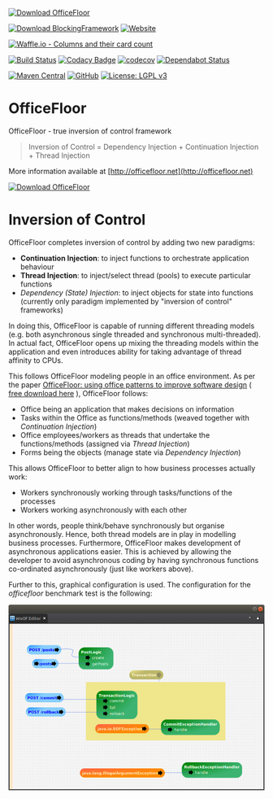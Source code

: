 [![Download OfficeFloor](https://a.fsdn.com/con/app/sf-download-button)](https://sourceforge.net/projects/officefloor/files/latest/download)

 [![Download BlockingFramework](https://img.shields.io/sourceforge/dm/officefloor.svg)](https://sourceforge.net/projects/officefloor/files/latest/download)
 [![Website](https://img.shields.io/website-up-down-green-red/http/officefloor.net.svg?label=http://officefloor.net)](http://officefloor.net)

[![Waffle.io - Columns and their card count](https://badge.waffle.io/sagenschneider/OfficeFloor.svg?columns=all)](https://waffle.io/sagenschneider/OfficeFloor)

 [![Build Status](https://travis-ci.org/sagenschneider/OfficeFloor.svg?branch=master)](https://travis-ci.org/sagenschneider/OfficeFloor)
 [![Codacy Badge](https://api.codacy.com/project/badge/Grade/48a33c29fe5c423fbba190010994925f)](https://www.codacy.com/app/daniel_77/OfficeFloor?utm_source=github.com&amp;utm_medium=referral&amp;utm_content=sagenschneider/OfficeFloor&amp;utm_campaign=Badge_Grade)
 [![codecov](https://codecov.io/gh/sagenschneider/OfficeFloor/branch/master/graph/badge.svg)](https://codecov.io/gh/sagenschneider/OfficeFloor)
 [![Dependabot Status](https://api.dependabot.com/badges/status?host=github&repo=sagenschneider/OfficeFloor)](https://dependabot.com)

 [![Maven Central](https://img.shields.io/maven-central/v/net.officefloor/officefloor.svg)](https://search.maven.org/search?q=a:officefloor)
 [![GitHub](https://img.shields.io/github/license/sagenschneider/OfficeFloor.svg)](http://officefloor.net/pricing.html)
 [![License: LGPL v3](https://img.shields.io/badge/License-LGPL%20v3-blue.svg)](http://officefloor.net/pricing.html)


# OfficeFloor

OfficeFloor - true inversion of control framework

> Inversion of Control = Dependency Injection + Continuation Injection + Thread Injection

More information available at [http://officefloor.net](http://officefloor.net)


[![Download OfficeFloor](https://a.fsdn.com/con/app/sf-download-button)](https://sourceforge.net/projects/officefloor/files/latest/download)


# Inversion of Control

OfficeFloor completes inversion of control by adding two new paradigms:

* **Continuation Injection**: to inject functions to orchestrate application behaviour
* **Thread Injection**: to inject/select thread (pools) to execute particular functions
* *Dependency (State) Injection*: to inject objects for state into functions (currently only paradigm implemented by "inversion of control" frameworks)
 
In doing this, OfficeFloor is capable of running different threading models (e.g. both asynchronous single threaded and synchronous multi-threaded).  In actual fact, OfficeFloor opens up mixing the threading models within the application and even introduces ability for taking advantage of thread affinity to CPUs.

This follows OfficeFloor modeling people in an office environment.  As per the paper [OfficeFloor: using office patterns to improve software design](http://doi.acm.org/10.1145/2739011.2739013) ( [free download here](http://www.officefloor.net/about.html) ), OfficeFloor follows:

* Office being an application that makes decisions on information
* Tasks within the Office as functions/methods (weaved together with *Continuation Injection*)
* Office employees/workers as threads that undertake the functions/methods (assigned via *Thread Injection*)
* Forms being the objects (manage state via *Dependency Injection*)

This allows OfficeFloor to better align to how business processes actually work:

* Workers synchronously working through tasks/functions of the processes
* Workers working asynchronously with each other

In other words, people think/behave synchronously but organise asynchronously.  Hence, both thread models are in play in modelling business processes.  Furthermore, OfficeFloor makes development of asynchronous applications easier.  This is achieved by allowing the developer to avoid asynchronous coding by having synchronous functions co-ordinated asynchronously (just like workers above).

Further to this, graphical configuration is used.  The configuration for the *officefloor* benchmark test is the following:

![Graphical Configuration](officefloor/tutorials/TransactionHttpServer/src/site/resources/images/transaction-woof.png "OfficeFloor graphical configuration")


